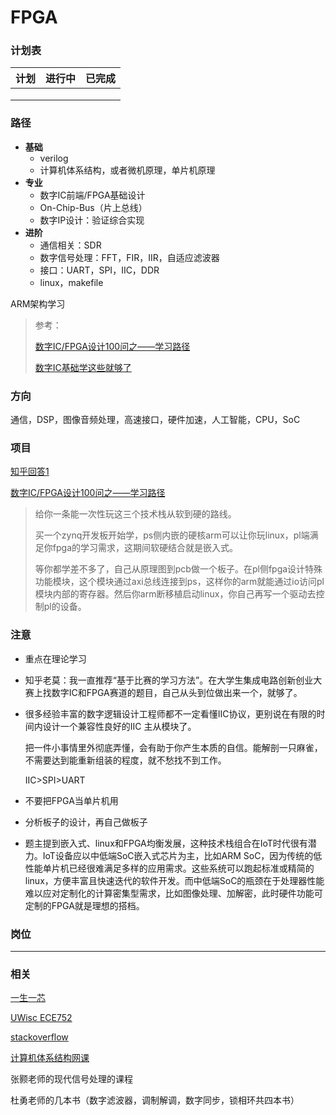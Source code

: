 # FPGA

### 计划表

| 计划 | 进行中 | 已完成 |
| ---- | ------ | ------ |
|      |        |        |
|      |        |        |
|      |        |        |

### 路径

+ **基础**
  + verilog
  + 计算机体系结构，或者微机原理，单片机原理
+ **专业**
  + 数字IC前端/FPGA基础设计
  + On-Chip-Bus（片上总线）
  + 数字IP设计：验证综合实现
+ **进阶**
  + 通信相关：SDR
  + 数字信号处理：FFT，FIR，IIR，自适应滤波器
  + 接口：UART，SPI，IIC，DDR
  + linux，makefile

ARM架构学习

> 参考：
>
> [数字IC/FPGA设计100问之——学习路径](https://zhuanlan.zhihu.com/p/356601327)
>
> [数字IC基础学这些就够了](https://zhuanlan.zhihu.com/p/670736813)

### 方向

通信，DSP，图像音频处理，高速接口，硬件加速，人工智能，CPU，SoC

### 项目

[知乎回答1](https://www.zhihu.com/question/543330723/answer/3112389636)

[数字IC/FPGA设计100问之——学习路径](https://zhuanlan.zhihu.com/p/356601327)

> 给你一条能一次性玩这三个技术栈从软到硬的路线。
>
> 买一个zynq开发板开始学，ps侧内嵌的硬核arm可以让你玩linux，pl端满足你fpga的学习需求，这期间软硬结合就是嵌入式。
>
> 等你都学差不多了，自己从原理图到pcb做一个板子。在pl侧fpga设计特殊功能模块，这个模块通过axi总线连接到ps，这样你的arm就能通过io访问pl模块内部的寄存器。然后你arm断移植启动linux，你自己再写一个驱动去控制pl的设备。

### 注意

+ 重点在理论学习

+ 知乎老莫：我一直推荐“基于比赛的学习方法”。在大学生集成电路创新创业大赛上找数字IC和FPGA赛道的题目，自己从头到位做出来一个，就够了。

+ 很多经验丰富的数字逻辑设计工程师都不一定看懂IIC协议，更别说在有限的时间内设计一个兼容性良好的IIC 主从模块了。

  把一件小事情里外彻底弄懂，会有助于你产生本质的自信。能解剖一只麻雀，不需要达到能重新组装的程度，就不愁找不到工作。

  IIC>SPI>UART

+ 不要把FPGA当单片机用

+ 分析板子的设计，再自己做板子

+ 题主提到嵌入式、linux和FPGA均衡发展，这种技术栈组合在IoT时代很有潜力。IoT设备应以中低端SoC嵌入式芯片为主，比如ARM SoC，因为传统的低性能单片机已经很难满足多样的应用需求。这些系统可以跑起标准或精简的linux，方便丰富且快速迭代的软件开发。而中低端SoC的瓶颈在于处理器性能难以应对定制化的计算密集型需求，比如图像处理、加解密，此时硬件功能可定制的FPGA就是理想的搭档。

### 岗位

---

### 相关

[一生一芯](https://ysyx.oscc.cc/)

[UWisc ECE752](https://link.zhihu.com/?target=https%3A//ece752.ece.wisc.edu/)

[stackoverflow](https://zhida.zhihu.com/search?q=stackoverflow&zhida_source=entity&is_preview=1)

[计算机体系结构网课](https://space.bilibili.com/3546571966777618/channel/collectiondetail?sid=2111048)

张颢老师的现代信号处理的课程

杜勇老师的几本书（数字滤波器，调制解调，数字同步，锁相环共四本书）

